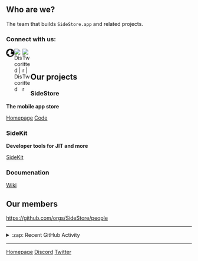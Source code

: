 <!-- 
Docs: How to use GitHub README and actions to auto-generate embedded content.
https://github.com/anuraghazra/github-readme-stats
https://www.youtube.com/watch?v=n6d4KHSKqGk
https://github.com/rahuldkjain/github-profile-readme-generator
 -->

## Who are we?

The team that builds `SideStore.app` and related projects.

### Connect with us:

<!--
[![Website](https://img.shields.io/website?label=sidestore.io&style=for-the-badge&url=https://sidestore.io)](https://sidestore.io)
[![Twitter Follow](https://img.shields.io/twitter/follow/sidestore_io?color=1DA1F2&logo=twitter&style=for-the-badge)](https://twitter.com/intent/follow?original_referer=https%3A%2F%2Fgithub.com%2Fsidestore&screen_name=sidestore)
[![GitHub Followers](https://img.shields.io/github/followers/sidestore?style=for-the-badge)]()
[![GitHub Sponsors](https://img.shields.io/github/sponsors/sidestore?style=for-the-badge
)]() 
-->

[<img align="left" alt="sidestore.io" width="22px" src="https://raw.githubusercontent.com/iconic/open-iconic/master/svg/globe.svg" />][website]
[<img align="left" alt="Discord | Discord" width="22px" src="https://cdn.jsdelivr.net/npm/simple-icons@v3/icons/discord.svg" />][discord]
[<img align="left" alt="Twitter | Twitter" width="22px" src="https://cdn.jsdelivr.net/npm/simple-icons@v3/icons/twitter.svg" />][twitter]

<br />
<br />

## Our projects

### SideStore

__The mobile app store__

[Homepage][website]
[Code][git.sidestore]

### SideKit

__Developer tools for JIT and more__

[SideKit][git.sidekit]

### Documenation

[Wiki][wiki]

## Our members

https://github.com/orgs/SideStore/people

---

<details>
  <summary>:zap: Recent GitHub Activity</summary>

<!--START_SECTION:activity-->
1. 🗣 Commented on [#217](https://github.com/SideStore/SideStore/issues/217) in [SideStore/SideStore](https://github.com/SideStore/SideStore)
2. 💪 Opened PR [#10](https://github.com/SideStore/SideStore-Docs/pull/10) in [SideStore/SideStore-Docs](https://github.com/SideStore/SideStore-Docs)
3. 🗣 Commented on [#8](https://github.com/SideStore/SideStore-Docs/issues/8) in [SideStore/SideStore-Docs](https://github.com/SideStore/SideStore-Docs)
4. 💪 Opened PR [#8](https://github.com/SideStore/SideStore-Docs/pull/8) in [SideStore/SideStore-Docs](https://github.com/SideStore/SideStore-Docs)
5. ❌ Closed PR [#7](https://github.com/SideStore/SideStore-Docs/pull/7) in [SideStore/SideStore-Docs](https://github.com/SideStore/SideStore-Docs)
6. 💪 Opened PR [#7](https://github.com/SideStore/SideStore-Docs/pull/7) in [SideStore/SideStore-Docs](https://github.com/SideStore/SideStore-Docs)
7. 🗣 Commented on [#249](https://github.com/SideStore/SideStore/issues/249) in [SideStore/SideStore](https://github.com/SideStore/SideStore)
8. 🗣 Commented on [#5](https://github.com/SideStore/minimuxer/issues/5) in [SideStore/minimuxer](https://github.com/SideStore/minimuxer)
9. ❌ Closed PR [#3](https://github.com/SideStore/minimuxer/pull/3) in [SideStore/minimuxer](https://github.com/SideStore/minimuxer)
10. 🗣 Commented on [#3](https://github.com/SideStore/minimuxer/issues/3) in [SideStore/minimuxer](https://github.com/SideStore/minimuxer)
11. ❗️ Closed issue [#268](https://github.com/SideStore/SideStore/issues/268) in [SideStore/SideStore](https://github.com/SideStore/SideStore)
12. 🗣 Commented on [#268](https://github.com/SideStore/SideStore/issues/268) in [SideStore/SideStore](https://github.com/SideStore/SideStore)
13. ❗️ Opened issue [#268](https://github.com/SideStore/SideStore/issues/268) in [SideStore/SideStore](https://github.com/SideStore/SideStore)
14. 🗣 Commented on [#257](https://github.com/SideStore/SideStore/issues/257) in [SideStore/SideStore](https://github.com/SideStore/SideStore)
15. 🗣 Commented on [#265](https://github.com/SideStore/SideStore/issues/265) in [SideStore/SideStore](https://github.com/SideStore/SideStore)
16. ❗️ Opened issue [#267](https://github.com/SideStore/SideStore/issues/267) in [SideStore/SideStore](https://github.com/SideStore/SideStore)
17. 🗣 Commented on [#247](https://github.com/SideStore/SideStore/issues/247) in [SideStore/SideStore](https://github.com/SideStore/SideStore)
18. 🗣 Commented on [#6](https://github.com/SideStore/SideStore-Docs/issues/6) in [SideStore/SideStore-Docs](https://github.com/SideStore/SideStore-Docs)
19. 💪 Opened PR [#6](https://github.com/SideStore/SideStore-Docs/pull/6) in [SideStore/SideStore-Docs](https://github.com/SideStore/SideStore-Docs)
20. 🗣 Commented on [#19](https://github.com/SideStore/sidestore.github.io/issues/19) in [SideStore/sidestore.github.io](https://github.com/SideStore/sidestore.github.io)
<!--END_SECTION:activity-->

</details>

---

[Homepage][patreon] [Discord][discord] [Twitter][twitter]

<!--
- [Patreon][patreon]
- [OpenCollective][opencollective]
- [YouTube][youtube]
-->

[website]: https://sidestore.io
[wiki]: https://wiki.sidestore.io
[twitter]: https://twitter.com/sidestore_io
[discord]: https://discord.gg/CacsuuzsBq
[youtube]: https://youtube.com/TODO
[patreon]: https://www.patreon.com/SideStore
[opencollective]: https://opencollective.com/TODO
[git.sidestore]: https://github.com/SideStore/SideStore/
[git.sidekit]: https://github.com/SideStore/SideKit

